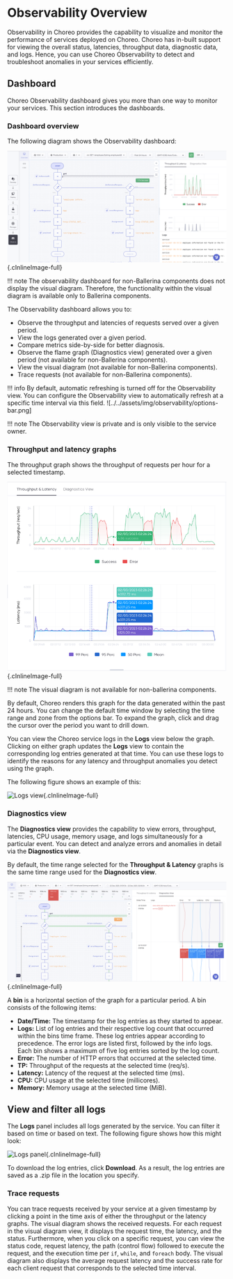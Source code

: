 # Observability Overview

Observability in Choreo provides the capability to visualize and monitor the performance of services deployed on Choreo. Choreo has in-built support for viewing the overall status, latencies, throughput data,  diagnostic data, and logs. Hence, you can use Choreo Observability to detect and troubleshoot anomalies in your services efficiently. 

## Dashboard
Choreo Observability dashboard gives you more than one way to monitor your services. This section introduces the dashboards.

### Dashboard overview

The following diagram shows the Observability dashboard:

![Dashboard overview](../../assets/img/observability/overview-overall.png){.cInlineImage-full}

!!! note
    The observability dashboard for non-Ballerina components does not display the visual diagram. Therefore, the functionality within the visual diagram is available only to Ballerina components. 

The Observability dashboard allows you to:

- Observe the throughput and latencies of requests served over a given period.
- View the logs generated over a given period.
- Compare metrics side-by-side for better diagnosis.
- Observe the flame graph (Diagnostics view) generated over a given period (not available for non-Ballerina components).
- View the visual diagram (not available for non-Ballerina components).
- Trace requests (not available for non-Ballerina components).

!!! info
    By default, automatic refreshing is turned off for the Observability view. You can configure the Observability view to automatically refresh at a specific time interval via this field.
    ![../../assets/img/observability/options-bar.png]

!!! note
    The Observability view is private and is only visible to the service owner.


### Throughput and latency graphs

The throughput graph shows the throughput of requests per hour for a selected timestamp.   

![Throughput and latency graph](../../assets/img/observability/throughput-and-latency.png){.cInlineImage-full}

!!! note
    The visual diagram is not available for non-ballerina components. 
    
By default, Choreo renders this graph for the data generated within the past 24 hours. You can change the default time window by selecting the time range and zone from the options bar. To expand the graph, click and drag the cursor over the period you want to drill down. 

You can view the Choreo service logs in the **Logs** view below the graph. Clicking on either graph updates the **Logs** view to contain the corresponding log entries generated at that time. You can use these logs to identify the reasons for any latency and throughput anomalies you detect using the graph.

The following figure shows an example of this:

![Logs view](../../assets/img/observability/logs.png){.cInlineImage-full}

### Diagnostics view

The **Diagnostics view** provides the capability to view errors, throughput, latencies, CPU usage, memory usage, and logs simultaneously for a particular event. You can detect and analyze errors and anomalies in detail via the **Diagnostics view**.

By default, the time range selected for the **Throughput & Latency** graphs is the same time range used for the **Diagnostics view**.

![Diagnostic view](../../assets/img/observability/diagnostic-view.png){.cInlineImage-full}


A **bin** is a horizontal section of the graph for a particular period. A bin consists of the following items:

- **Date/Time:** The timestamp for the log entries as they started to appear.
- **Logs:**  List of log entries and their respective log count that occurred within the bins time frame. These log entries appear according to precedence. The error logs are listed first, followed by the info logs. Each bin shows a maximum of five log entries sorted by the log count.
- **Error:** The number of HTTP errors that occurred at the selected time.
- **TP:** Throughput of the requests at the selected time (req/s).
- **Latency:** Latency of the request at the selected time (ms).
- **CPU:** CPU usage at the selected time (millicores).
- **Memory:** Memory usage at the selected time (MiB).


## View and filter all logs

The **Logs** panel includes all logs generated by the service. You can filter it based on time or based on text. The following figure shows how this might look:

![Logs panel](../../assets/img/observability/logs-panel.png){.cInlineImage-full}

To download the log entries, click **Download**. As a result, the log entries are saved as a .zip file in the location you specify.


### Trace requests

You can trace requests received by your service at a given timestamp by clicking a point in the time axis of either the throughput or the latency graphs.  The visual diagram shows the received requests.
For each request in the visual diagram view, it displays the request time, the latency, and the status. Furthermore, when you click on a specific request, you can view the status code, request latency, the path (control flow) followed to execute the request, and the execution time per `if`, `while`, and `foreach` body.
The visual diagram also displays the average request latency and the success rate for each client request that corresponds to the selected time interval.
